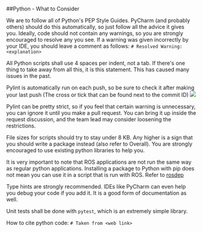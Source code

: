 ##Python - What to Consider

We are to follow all of Python's PEP Style Guides. PyCharm (and probably others) should do this automatically, so just follow all the advice it gives you. Ideally, code should not contain any warnings, so you are strongly encouraged to resolve any you see. If a warning was given incorrectly by your IDE, you should leave a comment as follows:  `# Resolved Warning: <explanation>`

All Python scripts shall use 4 spaces per indent, not a tab. If there's one thing to take away from all this, it is this statement. This has caused many issues in the past.

Pylint is automatically run on each push, so be sure to check it after making your last push (The cross or tick that can be found next to the commit ID)
![](https://manglemix.com/usr_files/checks.png)

Pylint can be pretty strict, so if you feel that certain warning is unnecessary, you can ignore it until you make a pull request. You can bring it up inside the request discussion, and the team lead may consider loosening the restrictions.

File sizes for scripts should try to stay under 8 KB. Any higher is a sign that you should write a package instead (also refer to Overall). You are strongly encouraged to use existing python libraries to help you.

It is very important to note that ROS applications are not run the same way as regular python applications. Installing a package to Python with pip does not mean you can use it in a script that is run with ROS. Refer to [rosdep](https://docs.ros.org/en/foxy/Tutorials/Intermediate/Rosdep.html)

Type hints are strongly recommended. IDEs like PyCharm can even help you debug your code if you add it. It is a good form of documentation as well.

Unit tests shall be done with `pytest`, which is an extremely simple library.

How to cite python code:  `# Taken from <web link>`
